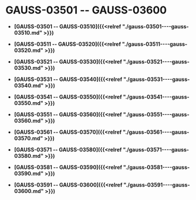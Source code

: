 # GAUSS-03501 -- GAUSS-03600

-   **[GAUSS-03501 -- GAUSS-03510]({{<relref "./gauss-03501----gauss-03510.md" >}})**  

-   **[GAUSS-03511 -- GAUSS-03520]({{<relref "./gauss-03511----gauss-03520.md" >}})**  

-   **[GAUSS-03521 -- GAUSS-03530]({{<relref "./gauss-03521----gauss-03530.md" >}})**  

-   **[GAUSS-03531 -- GAUSS-03540]({{<relref "./gauss-03531----gauss-03540.md" >}})**  

-   **[GAUSS-03541 -- GAUSS-03550]({{<relref "./gauss-03541----gauss-03550.md" >}})**  

-   **[GAUSS-03551 -- GAUSS-03560]({{<relref "./gauss-03551----gauss-03560.md" >}})**  

-   **[GAUSS-03561 -- GAUSS-03570]({{<relref "./gauss-03561----gauss-03570.md" >}})**  

-   **[GAUSS-03571 -- GAUSS-03580]({{<relref "./gauss-03571----gauss-03580.md" >}})**  

-   **[GAUSS-03581 -- GAUSS-03590]({{<relref "./gauss-03581----gauss-03590.md" >}})**  

-   **[GAUSS-03591 -- GAUSS-03600]({{<relref "./gauss-03591----gauss-03600.md" >}})**  


